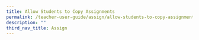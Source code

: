 ```yaml
---
title: Allow Students to Copy Assignments
permalink: /teacher-user-guide/assign/allow-students-to-copy-assignments/
description: ""
third_nav_title: Assign
---
```

